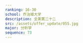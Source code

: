 ```yaml
---
ranking: 16-30
school: 乔治城大学
description: 全美第二十二
src: /assets/offer_update/055.jpg
major: 分析学
sequence: 73
---
```

